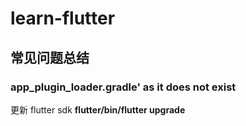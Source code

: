 # learn-flutter

## 常见问题总结

### app_plugin_loader.gradle' as it does not exist

更新 flutter sdk **flutter/bin/flutter upgrade**
